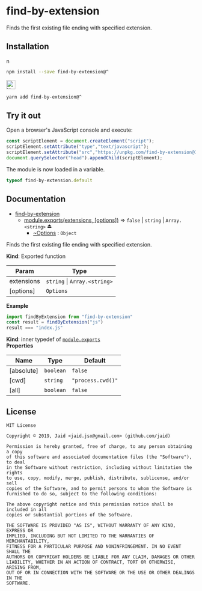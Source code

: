 # find-by-extension


Finds the first existing file ending with specified extension.

## Installation
<a href='https://npmjs.com/package/find-by-extension'><img alt='npm logo' src='https://raw.githubusercontent.com/npm/logos/master/npm%20logo/npm-logo-red.png' height=16/></a>
```bash
npm install --save find-by-extension@^
```
<a href='https://yarnpkg.com/package/find-by-extension'><img alt='Yarn logo' src='https://raw.githubusercontent.com/yarnpkg/assets/master/yarn-kitten-full.png' height=24/></a>
```bash
yarn add find-by-extension@^
```


## Try it out
Open a browser's JavaScript console and execute:

```javascript
const scriptElement = document.createElement("script");
scriptElement.setAttribute("type","text/javascript");
scriptElement.setAttribute("src","https://unpkg.com/find-by-extension@1.1.1");
document.querySelector("head").appendChild(scriptElement);
```

The module is now loaded in a variable.

```javascript
typeof find-by-extension.default
```

## Documentation

* [find-by-extension](#module_find-by-extension)
    * [module.exports(extensions, [options])](#exp_module_find-by-extension--module.exports) ⇒ <code>false</code> \| <code>string</code> \| <code>Array.&lt;string&gt;</code> ⏏
        * [~Options](#module_find-by-extension--module.exports..Options) : <code>Object</code>

Finds the first existing file ending with specified extension.

**Kind**: Exported function  

| Param | Type |
| --- | --- |
| extensions | <code>string</code> \| <code>Array.&lt;string&gt;</code> | 
| [options] | <code>Options</code> | 

**Example**  
```javascript
import findByExtension from "find-by-extension"
const result = findByExtension("js")
result === "index.js"
```
**Kind**: inner typedef of [<code>module.exports</code>](#exp_module_find-by-extension--module.exports)  
**Properties**

| Name | Type | Default |
| --- | --- | --- |
| [absolute] | <code>boolean</code> | <code>false</code> | 
| [cwd] | <code>string</code> | <code>&quot;process.cwd()&quot;</code> | 
| [all] | <code>boolean</code> | <code>false</code> | 



## License
```text
MIT License

Copyright © 2019, Jaid <jaid.jsx@gmail.com> (github.com/jaid)

Permission is hereby granted, free of charge, to any person obtaining a copy
of this software and associated documentation files (the "Software"), to deal
in the Software without restriction, including without limitation the rights
to use, copy, modify, merge, publish, distribute, sublicense, and/or sell
copies of the Software, and to permit persons to whom the Software is
furnished to do so, subject to the following conditions:

The above copyright notice and this permission notice shall be included in all
copies or substantial portions of the Software.

THE SOFTWARE IS PROVIDED "AS IS", WITHOUT WARRANTY OF ANY KIND, EXPRESS OR
IMPLIED, INCLUDING BUT NOT LIMITED TO THE WARRANTIES OF MERCHANTABILITY,
FITNESS FOR A PARTICULAR PURPOSE AND NONINFRINGEMENT. IN NO EVENT SHALL THE
AUTHORS OR COPYRIGHT HOLDERS BE LIABLE FOR ANY CLAIM, DAMAGES OR OTHER
LIABILITY, WHETHER IN AN ACTION OF CONTRACT, TORT OR OTHERWISE, ARISING FROM,
OUT OF OR IN CONNECTION WITH THE SOFTWARE OR THE USE OR OTHER DEALINGS IN THE
SOFTWARE.
```
